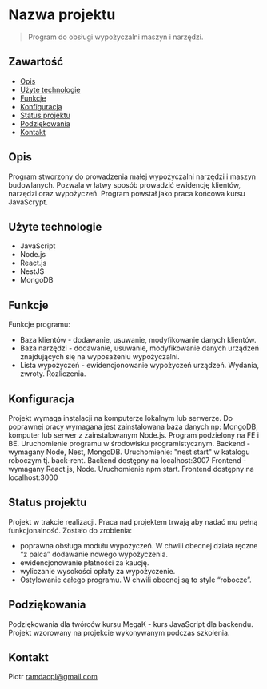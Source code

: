 ﻿# Nazwa projektu
> Program do obsługi wypożyczalni maszyn i narzędzi.

## Zawartość
* [Opis](#opis)
* [Użyte technologie](#użyte-technologie)
* [Funkcje](#funkcje)
* [Konfiguracja](#konfiguracja)
* [Status projektu](#status-projektu)
* [Podziękowania](#podziękowania)
* [Kontakt](#kontakt)

## Opis
Program stworzony do prowadzenia małej wypożyczalni narzędzi i maszyn budowlanych. Pozwala w łatwy sposób prowadzić ewidencję klientów, narzędzi oraz wypożyczeń. 
Program powstał jako praca końcowa kursu JavaScrypt. 

## Użyte technologie
- JavaScript
- Node.js
- React.js
- NestJS
- MongoDB

## Funkcje
Funkcje programu: 
* Baza klientów - dodawanie, usuwanie, modyfikowanie danych klientów. 
* Baza narzędzi - dodawanie, usuwanie, modyfikowanie danych urządzeń znajdujących się na wyposażeniu wypożyczalni.
* Lista wypożyczeń - ewidencjonowanie wypożyczeń urządzeń. Wydania, zwroty. Rozliczenia.  

## Konfiguracja
Projekt wymaga instalacji na komputerze lokalnym lub serwerze. Do poprawnej pracy wymagana jest zainstalowana baza danych np: MongoDB, komputer lub serwer z zainstalowanym Node.js.
Program podzielony na FE i BE. 
Uruchomienie programu w środowisku programistycznym. 
 Backend - wymagany Node, Nest, MongoDB. 
    Uruchomienie: "nest start" w katalogu roboczym tj. back-rent. Backend dostępny na localhost:3007
Frontend - wymagany React.js, Node. 
    Uruchomienie npm start.
    Frontend dostępny na localhost:3000

## Status projektu
Projekt w trakcie realizacji. Praca nad projektem trwają aby nadać mu pełną funkcjonalność.
Zostało do zrobienia:
* poprawna obsługa modułu wypożyczeń. W chwili obecnej działa ręczne “z palca” dodawanie nowego wypożyczenia. 
* ewidencjonowanie płatności za kaucję.
* wyliczanie wysokości opłaty za wypożyczenie. 
* Ostylowanie całego programu. W chwili obecnej są to style “robocze”.

## Podziękowania
Podziękowania dla twórców kursu MegaK - kurs JavaScript dla backendu.
Projekt wzorowany na projekcie wykonywanym podczas szkolenia. 

## Kontakt
Piotr ramdacpl@gmail.com